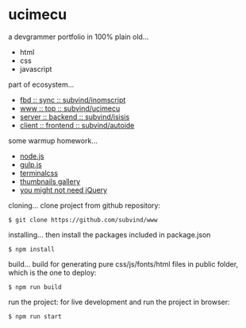 ucimecu
========

a devgrammer portfolio in 100% plain old...
- html
- css
- javascript

part of ecosystem...
- [fbd :: sync :: subvind/inomscript](https://github.com/subvind/inomscript)
- [www :: top :: subvind/ucimecu](https://github.com/subvind/ucimecu)
- [server :: backend :: subvind/isisis](https://github.com/subvind/isisis)
- [client :: frontend :: subvind/autoide](https://github.com/subvind/autoide)

some warmup homework...
- [node.js](https://nodejs.org/en)
- [gulp.js](https://gulpjs.com/)
- [terminalcss](https://terminalcss.xyz/)
- [thumbnails gallery](https://www.lightgalleryjs.com/demos/thumbnails/)
- [you might not need jQuery](https://youmightnotneedjquery.com/)

cloning...
clone project from github repository:
```
$ git clone https://github.com/subvind/www
```

installing...
then install the packages included in package.json
```
$ npm install
```

build...
build for generating pure css/js/fonts/html files in public folder, which is the one to deploy:
```
$ npm run build
```

run the project:
for live development and run the project in browser:
```
$ npm run start
```
